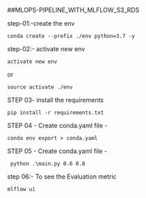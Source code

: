 ##MLOPS-PIPELINE_WITH_MLFLOW_S3_RDS

step-01:-create the env
```commandline
conda create --prefix ./env python=3.7 -y
```

step-02:- activate new env

```commandline
activate new env
```
or
```commandline
source activate ./env
```
STEP 03- install the requirements

```commandline
pip install -r requirements.txt
```

STEP 04 - Create conda.yaml file -
```commandline
conda env export > conda.yaml
```
STEP 05 - Create conda.yaml file -
```commandline
 python .\main.py 0.6 0.8 

```

step 06:- To see the Evaluation metric

```commandline
mlflow ui
```
